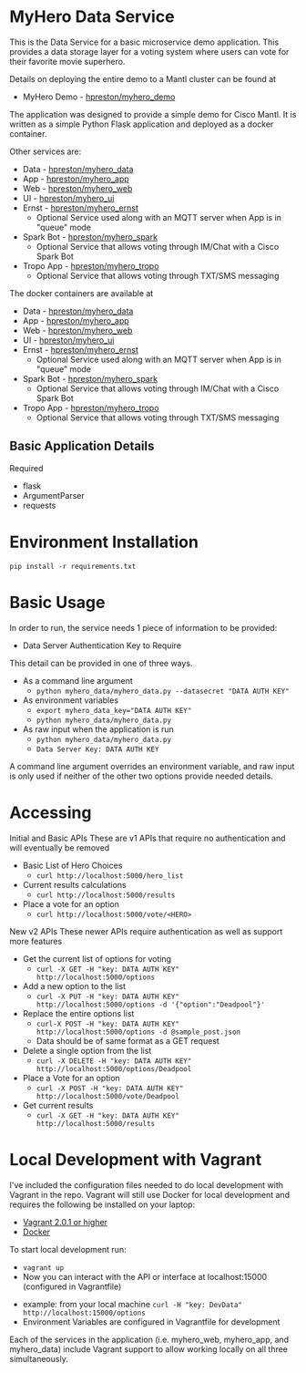 # MyHero Data Service

This is the Data Service for a basic microservice demo application.
This provides a data storage layer for a voting system where users can vote for their favorite movie superhero.

Details on deploying the entire demo to a Mantl cluster can be found at

* MyHero Demo - [hpreston/myhero_demo](https://github.com/hpreston/myhero_demo)

The application was designed to provide a simple demo for Cisco Mantl.  It is written as a simple Python Flask application and deployed as a docker container.

Other services are:

* Data - [hpreston/myhero_data](https://github.com/hpreston/myhero_data)
* App - [hpreston/myhero_app](https://github.com/hpreston/myhero_app)
* Web - [hpreston/myhero_web](https://github.com/hpreston/myhero_web)
* UI - [hpreston/myhero_ui](https://github.com/hpreston/myhero_ui)
* Ernst - [hpreston/myhero_ernst](https://github.com/hpreston/myhero_ernst)
  * Optional Service used along with an MQTT server when App is in "queue" mode
* Spark Bot - [hpreston/myhero_spark](https://github.com/hpreston/myhero_spark)
  * Optional Service that allows voting through IM/Chat with a Cisco Spark Bot
* Tropo App - [hpreston/myhero_tropo](https://github.com/hpreston/myhero_tropo)
  * Optional Service that allows voting through TXT/SMS messaging


The docker containers are available at

* Data - [hpreston/myhero_data](https://hub.docker.com/r/hpreston/myhero_data)
* App - [hpreston/myhero_app](https://hub.docker.com/r/hpreston/myhero_app)
* Web - [hpreston/myhero_web](https://hub.docker.com/r/hpreston/myhero_web)
* UI - [hpreston/myhero_ui](https://hub.docker.com/r/hpreston/myhero_ui)
* Ernst - [hpreston/myhero_ernst](https://hub.docker.com/r/hpreston/myhero_ernst)
  * Optional Service used along with an MQTT server when App is in "queue" mode
* Spark Bot - [hpreston/myhero_spark](https://hub.docker.com/r/hpreston/myhero_spark)
  * Optional Service that allows voting through IM/Chat with a Cisco Spark Bot
* Tropo App - [hpreston/myhero_tropo](https://hub.docker.com/r/hpreston/myhero_tropo)
  * Optional Service that allows voting through TXT/SMS messaging

## Basic Application Details

Required

* flask
* ArgumentParser
* requests

# Environment Installation

    pip install -r requirements.txt

# Basic Usage

In order to run, the service needs 1 piece of information to be provided:

* Data Server Authentication Key to Require

This detail can be provided in one of three ways.
* As a command line argument
  - `python myhero_data/myhero_data.py --datasecret "DATA AUTH KEY" `
* As environment variables
  - `export myhero_data_key="DATA AUTH KEY"`
  - `python myhero_data/myhero_data.py`
* As raw input when the application is run
  - `python myhero_data/myhero_data.py`
  - `Data Server Key: DATA AUTH KEY`

A command line argument overrides an environment variable, and raw input is only used if neither of the other two options provide needed details.


# Accessing

Initial and Basic APIs
These are v1 APIs that require no authentication and will eventually be removed

* Basic List of Hero Choices
  * `curl http://localhost:5000/hero_list`
* Current results calculations
  * `curl http://localhost:5000/results`
* Place a vote for an option
  * `curl http://localhost:5000/vote/<HERO>`

New v2 APIs
These newer APIs require authentication as well as support more features

* Get the current list of options for voting
  * `curl -X GET -H "key: DATA AUTH KEY" http://localhost:5000/options`
* Add a new option to the list
  * `curl -X PUT -H "key: DATA AUTH KEY" http://localhost:5000/options -d '{"option":"Deadpool"}'`
* Replace the entire options list
  * `curl-X POST -H "key: DATA AUTH KEY" http://localhost:5000/options -d @sample_post.json`
  * Data should be of same format as a GET request
* Delete a single option from the list
  * `curl -X DELETE -H "key: DATA AUTH KEY" http://localhost:5000/options/Deadpool`
* Place a Vote for an option
  * `curl -X POST -H "key: DATA AUTH KEY" http://localhost:5000/vote/Deadpool`
* Get current results
  * `curl -X GET -H "key: DATA AUTH KEY" http://localhost:5000/results`

# Local Development with Vagrant

I've included the configuration files needed to do local development with Vagrant in the repo.  Vagrant will still use Docker for local development and requires the following be installed on your laptop: 

* [Vagrant 2.0.1 or higher](https://www.vagrantup.com/downloads.html)
* [Docker](https://www.docker.com/community-edition)

To start local development run:

* `vagrant up`
*  Now you can interact with the API or interface at localhost:15000 (configured in Vagrantfile)
  - example:  from your local machine `curl -H "key: DevData" http://localhost:15000/options`
  - Environment Variables are configured in Vagrantfile for development

Each of the services in the application (i.e. myhero_web, myhero_app, and myhero_data) include Vagrant support to allow working locally on all three simultaneously.
